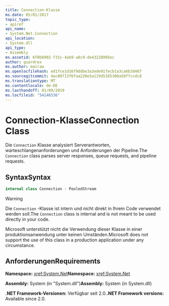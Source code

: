 ```yaml
---
title: Connection-Klasse
ms.date: 05/01/2017
topic_type:
- apiref
api_name:
- System.Net.Connection
api_location:
- System.dll
api_type:
- Assembly
ms.assetid: 6f0b8902-f31c-4ab9-a8c9-de43228995ec
author: guardrex
ms.author: mairaw
ms.openlocfilehash: ed1fce1d16f9ddbe3a3ede91fecb1a3ca6b3d407
ms.sourcegitcommit: 4ac80713f6faa220e5a119d5165308a58f7ccdc8
ms.translationtype: MT
ms.contentlocale: de-DE
ms.lasthandoff: 01/09/2019
ms.locfileid: "54146536"
---
```

# <a name="connection-class"></a><span data-ttu-id="f6c07-102">Connection-Klasse</span><span class="sxs-lookup"><span data-stu-id="f6c07-102">Connection Class</span></span>

<span data-ttu-id="f6c07-103">Die `Connection` Klasse analysiert Serverantworten, warteschlangenanforderungen und Anforderungen der Pipeline.</span><span class="sxs-lookup"><span data-stu-id="f6c07-103">The `Connection` class parses server responses, queue requests, and pipeline requests.</span></span>

## <a name="syntax"></a><span data-ttu-id="f6c07-104">Syntax</span><span class="sxs-lookup"><span data-stu-id="f6c07-104">Syntax</span></span>
  
```csharp  
internal class Connection : PooledStream
```

> [!WARNING]
> <span data-ttu-id="f6c07-105">Die `Connection` -Klasse ist intern und nicht direkt in Ihrem Code verwendet werden soll.</span><span class="sxs-lookup"><span data-stu-id="f6c07-105">The `Connection` class is internal and is not meant to be used directly in your code.</span></span>
> 
> <span data-ttu-id="f6c07-106">Microsoft unterstützt nicht die Verwendung dieser Klasse in einer produktionsanwendung unter keinen Umständen.</span><span class="sxs-lookup"><span data-stu-id="f6c07-106">Microsoft does not support the use of this class in a production application under any circumstance.</span></span>

## <a name="requirements"></a><span data-ttu-id="f6c07-107">Anforderungen</span><span class="sxs-lookup"><span data-stu-id="f6c07-107">Requirements</span></span>

<span data-ttu-id="f6c07-108">**Namespace:** <xref:System.Net></span><span class="sxs-lookup"><span data-stu-id="f6c07-108">**Namespace:** <xref:System.Net></span></span>

<span data-ttu-id="f6c07-109">**Assembly:** System (in "System.dll")</span><span class="sxs-lookup"><span data-stu-id="f6c07-109">**Assembly:** System (in System.dll)</span></span>

<span data-ttu-id="f6c07-110">**.NET Framework-Versionen:** Verfügbar seit 2.0.</span><span class="sxs-lookup"><span data-stu-id="f6c07-110">**.NET Framework versions:** Available since 2.0.</span></span>
